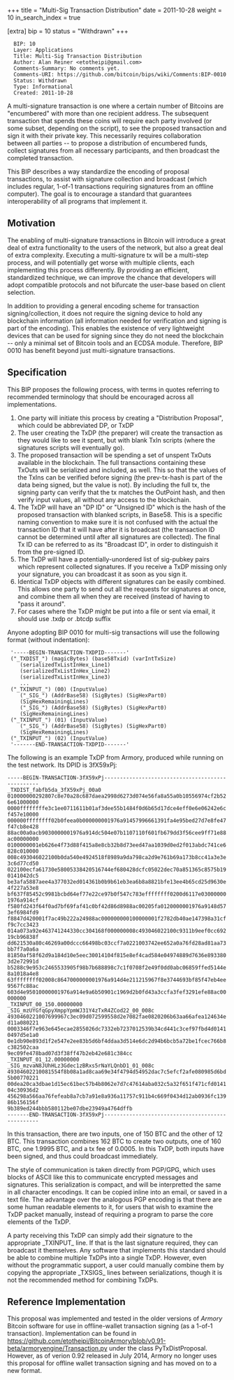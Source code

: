 +++
title = "Multi-Sig Transaction Distribution"
date = 2011-10-28
weight = 10
in_search_index = true

[extra]
bip = 10
status = "Withdrawn"
+++

      BIP: 10
      Layer: Applications
      Title: Multi-Sig Transaction Distribution
      Author: Alan Reiner <etotheipi@gmail.com>
      Comments-Summary: No comments yet.
      Comments-URI: https://github.com/bitcoin/bips/wiki/Comments:BIP-0010
      Status: Withdrawn
      Type: Informational
      Created: 2011-10-28

A multi-signature transaction is one where a certain number of Bitcoins
are "encumbered" with more than one recipient address. The subsequent
transaction that spends these coins will require each party involved (or
some subset, depending on the script), to see the proposed transaction
and sign it with their private key. This necessarily requires
collaboration between all parties -- to propose a distribution of
encumbered funds, collect signatures from all necessary participants,
and then broadcast the completed transaction.

This BIP describes a way standardize the encoding of proposal
transactions, to assist with signature collection and broadcast (which
includes regular, 1-of-1 transactions requiring signatures from an
offline computer). The goal is to encourage a standard that guarantees
interoperability of all programs that implement it.

## Motivation

The enabling of multi-signature transactions in Bitcoin will introduce a
great deal of extra functionality to the users of the network, but also
a great deal of extra complexity. Executing a multi-signature tx will be
a multi-step process, and will potentially get worse with multiple
clients, each implementing this process differently. By providing an
efficient, standardized technique, we can improve the chance that
developers will adopt compatible protocols and not bifurcate the
user-base based on client selection.

In addition to providing a general encoding scheme for transaction
signing/collection, it does not require the signing device to hold any
blockchain information (all information needed for verification and
signing is part of the encoding). This enables the existence of very
lightweight devices that can be used for signing since they do not need
the blockchain -- only a minimal set of Bitcoin tools and an ECDSA
module. Therefore, BIP 0010 has benefit beyond just multi-signature
transactions.

## Specification

This BIP proposes the following process, with terms in quotes referring
to recommended terminology that should be encouraged across all
implementations.

1.  One party will initiate this process by creating a "Distribution
    Proposal", which could be abbreviated DP, or TxDP
2.  The user creating the TxDP (the preparer) will create the
    transaction as they would like to see it spent, but with blank TxIn
    scripts (where the signatures scripts will eventually go).
3.  The proposed transaction will be spending a set of unspent TxOuts
    available in the blockchain. The full transactions containing these
    TxOuts will be serialized and included, as well. This so that the
    values of the TxIns can be verified before signing (the prev-tx-hash
    is part of the data being signed, but the value is not). By
    including the full tx, the signing party can verify that the tx
    matches the OutPoint hash, and then verify input values, all without
    any access to the blockchain.
4.  The TxDP will have an "DP ID" or "Unsigned ID" which is the hash of
    the proposed transaction with blanked scripts, in Base58. This is a
    specific naming convention to make sure it is not confused with the
    actual the transaction ID that it will have after it is broadcast
    (the transaction ID cannot be determined until after all signatures
    are collected). The final Tx ID can be referred to as its "Broadcast
    ID", in order to distinguish it from the pre-signed ID.
5.  The TxDP will have a potentially-unordered list of sig-pubkey pairs
    which represent collected signatures. If you receive a TxDP missing
    only your signature, you can broadcast it as soon as you sign it.
6.  Identical TxDP objects with different signatures can be easily
    combined. This allows one party to send out all the requests for
    signatures at once, and combine them all when they are received
    (instead of having to "pass it around".
7.  For cases where the TxDP might be put into a file or sent via email,
    it should use .txdp or .btcdp suffix

Anyone adopting BIP 0010 for multi-sig transactions will use the
following format (without indentation):

     '-----BEGIN-TRANSACTION-TXDPID-------'
     ("_TXDIST_") (magicBytes) (base58Txid) (varIntTxSize)
        (serializedTxListInHex_Line1)
        (serializedTxListInHex_Line2)
        (serializedTxListInHex_Line3)
        ...
     ("_TXINPUT_") (00) (InputValue)
        ("_SIG_") (AddrBase58) (SigBytes) (SigHexPart0)
        (SigHexRemainingLines)
        ("_SIG_") (AddrBase58) (SigBytes) (SigHexPart0)
        (SigHexRemainingLines)
     ("_TXINPUT_") (01) (InputValue)
        ("_SIG_") (AddrBase58) (SigBytes) (SigHexPart0)
        (SigHexRemainingLines)
     ("_TXINPUT_") (02) (InputValue)
     '-------END-TRANSACTION-TXDPID-------'

The following is an example TxDP from Armory, produced while running on
the test network. Its DPID is 3fX59xPj:

</pre>

`-----BEGIN-TRANSACTION-3fX59xPj-------------------------------------------------`  
`_TXDIST_fabfb5da_3fX59xPj_00a0`  
`010000000292807c8e70a28c687daea2998d6273d074e56fa8a55a0b10556974cf2b526e61000000`  
`0000ffffffffe3c1ee0711611b01af3dee55b1484f0d6b65d17dce4eff0e6e06242e6cf457e10000`  
`000000ffffffff02b0feea0b000000001976a91457996661391fa4e95bed27d7e8fe47f47cb8e428`  
`88ac00a0acb9030000001976a914dc504e07b1107110f601fb679dd3f56cee9ff71e88ac00000000`  
`0100000001eb626e4f73d88f415a8e8cb32b8d73eed47aa1039d0ed2f013abdc741ce6828c010000`  
`008c493046022100b0da540e4924518f8989a9da798ca2d9e761b69a173b8cc41a3e3e3c6d77cd50`  
`022100ecfa61730e58005338420516744ef680428dcfc05022dec70a851365c8575b190141042dc5`  
`be3afa5887aee4a377032ed014361b0b9b61eb3ea6b8a8821bfe13ee4b65cd25d9630e4f227a53e8`  
`bf637f85452c9981bcbd64ef77e22ce97b0f547c783effffffff0200d6117e030000001976a914cf`  
`f580fd243f64f0ad7bf69faf41c0bf42d86d8988ac00205fa0120000001976a9148d573ef6984fd9`  
`f8847d420001f7ac49b222a24988ac000000000100000001f2782db40ae147398a31cff9c7cc3423`  
`014a073a92e463741244330cc304168f000000008c493046022100c9311b9eef0cc69219cb96838f`  
`dd621530a80c46269a00dccc66498bc03ccf7a0221003742ee652a0a76fd28ad81aa73bb7f7a0a6a`  
`81850af58f62d9a184d10e5eec30014104f815e8ef4cad584e04974889d7636e8933803d2e72991d`  
`b5288c9e953c2465533905f98b7b688898c7c1f0708f2e49f0dd0abc06859ffed5144e8a1018a4e8`  
`63ffffffff02008c8647000000001976a914d4e211215967f8e3744693bf85f47eb4ee9567fc88ac`  
`603d4e95010000001976a914e9a6b50901c1969d2b0fd43a3ccfa3fef3291efe88ac00000000`  
`_TXINPUT_00_150.00000000`  
`_SIG_mzUYGfqGpyXmppYpmWJ31Y4zTxR4ZCod22_00_008c`  
`4930460221007699967c3ec09d072599558d2e7082fae0820206b63aa66afea124634ed11a080221`  
`0003346f7e963e645ecae2855026dc7332eb7237012539b34cd441c3cef97fbd4d01410497d5e1a0`  
`0e1db90e893d1f2e547e2ee83b5d6bf4ddaa3d514e6dc2d94b6bcb5a72be1fcec766b8c382502caa`  
`9ec09fe478bad07d3f38ff47b2eb42e681c384cc`  
`_TXINPUT_01_12.00000000`  
`_SIG_mzvaN8JUhHLz3Gdec1zBRxs5rNaYLQnbD1_01_008c`  
`49304602210081554f8b08a1ad8caa69e34f4794d54952dac7c5efcf2afe080985d6bd5b00770221`  
`00dea20ca3dbae1d15ec61bec57b4b8062e7d7c47614aba032c5a32f651f471cfd014104c30936d2`  
`456298a566aa76fefeab8a7cb7a91e8a936a11757c911b4c669f0434d12ab0936fc13986b156156f`  
`9b389ed244bbb580112be07dbe23949a4764dffb`  
`-------END-TRANSACTION-3fX59xPj-------------------------------------------------`

</pre>

In this transaction, there are two inputs, one of 150 BTC and the other
of 12 BTC. This transaction combines 162 BTC to create two outputs, one
of 160 BTC, one 1.9995 BTC, and a tx fee of 0.0005. In this TxDP, both
inputs have been signed, and thus could broadcast immediately.

The style of communication is taken directly from PGP/GPG, which uses
blocks of ASCII like this to communicate encrypted messages and
signatures. This serialization is compact, and will be interpretted the
same in all character encodings. It can be copied inline into an email,
or saved in a text file. The advantage over the analogous PGP encoding
is that there are some human readable elements to it, for users that
wish to examine the TxDP packet manually, instead of requiring a program
to parse the core elements of the TxDP.

A party receiving this TxDP can simply add their signature to the
appropriate \_TXINPUT\_ line. If that is the last signature required,
they can broadcast it themselves. Any software that implements this
standard should be able to combine multiple TxDPs into a single TxDP.
However, even without the programmatic support, a user could manually
combine them by copying the appropriate \_TXSIGS\_ lines between
serializations, though it is not the recommended method for combining
TxDPs.

## Reference Implementation

This proposal was implemented and tested in the older versions of
*Armory* Bitcoin software for use in offline-wallet transaction signing
(as a 1-of-1 transaction). Implementation can be found in
<https://github.com/etotheipi/BitcoinArmory/blob/v0.91-beta/armoryengine/Transaction.py>
under the class PyTxDistProposal. However, as of verion 0.92 released in
July 2014, Armory no longer uses this proposal for offline wallet
transaction signing and has moved on to a new format.
